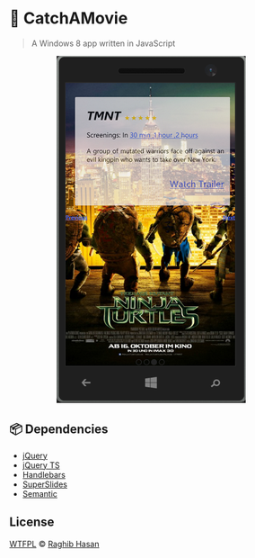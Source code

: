 # :movie_camera: CatchAMovie 
> A Windows 8 app written in JavaScript

<p align="center">
  <img src="./catch-a-movie.png" />
</p>

## 📦 Dependencies

* [jQuery](https://jquery.com/)
* [jQuery TS](https://www.nuget.org/packages/jquery.TypeScript.DefinitelyTyped/)
* [Handlebars](https://www.nuget.org/packages/Handlebars.js/)
* [SuperSlides](http://archive.nicinabox.com/superslides/#1)
* [Semantic](https://www.nuget.org/packages/Semantic/)



## License
[WTFPL](./license) © [Raghib Hasan](http://raghibm.com/)
